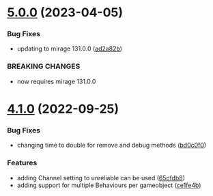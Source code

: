 # [5.0.0](https://github.com/James-Frowen/NetworkPositionSync/compare/v4.1.0...v5.0.0) (2023-04-05)


### Bug Fixes

* updating to mirage 131.0.0 ([ad2a82b](https://github.com/James-Frowen/NetworkPositionSync/commit/ad2a82b1a8d058f73611e9629a19e0049e435b3e))


### BREAKING CHANGES

* now requires mirage 131.0.0

# [4.1.0](https://github.com/James-Frowen/NetworkPositionSync/compare/v4.0.0...v4.1.0) (2022-09-25)


### Bug Fixes

* changing time to double for remove and debug methods ([bd0c0f0](https://github.com/James-Frowen/NetworkPositionSync/commit/bd0c0f0b2b4dd5f792e98920d3341d35e2234270))


### Features

* adding Channel setting to unreliable can be used ([65cfdb8](https://github.com/James-Frowen/NetworkPositionSync/commit/65cfdb8aaa6c4c062d7bc4df3a724aa257cac017))
* adding support for multiple Behaviours per gameobject ([ce1fe4b](https://github.com/James-Frowen/NetworkPositionSync/commit/ce1fe4b7a6b00e332f7c15eed08797e9157eafa5))

